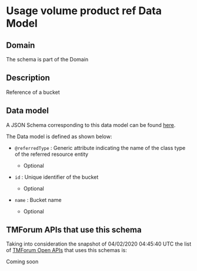 # Usage volume product ref Data Model

## Domain

The  schema is part of the  Domain

## Description

Reference of a bucket

## Data model

A JSON Schema corresponding to this data model can be found
[here](https://github.com/tmforum-rand/schemas/blob/candidates/Product/UsageVolumeProductRef.schema.json).

The Data model is defined as shown below:
- `@referredType` : Generic attribute indicating the name of the class type of the referred resource entity

  - Optional

- `id` : Unique identifier of the bucket

  - Optional

- `name` : Bucket name

  - Optional





## TMForum APIs that use this schema

Taking into consideration the snapshot of 04/02/2020 04:45:40 UTC the list of [TMForum Open APIs](https://www.tmforum.org/open-apis/) that uses this schemas is:

Coming soon